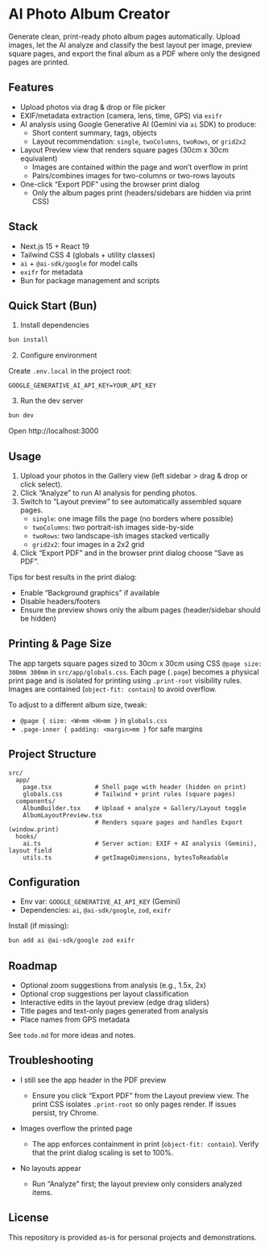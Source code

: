 # AI Photo Album Creator

Generate clean, print-ready photo album pages automatically. Upload images, let the AI analyze and classify the best layout per image, preview square pages, and export the final album as a PDF where only the designed pages are printed.

## Features

- Upload photos via drag & drop or file picker
- EXIF/metadata extraction (camera, lens, time, GPS) via `exifr`
- AI analysis using Google Generative AI (Gemini via `ai` SDK) to produce:
  - Short content summary, tags, objects
  - Layout recommendation: `single`, `twoColumns`, `twoRows`, or `grid2x2`
- Layout Preview view that renders square pages (30cm x 30cm equivalent)
  - Images are contained within the page and won’t overflow in print
  - Pairs/combines images for two-columns or two-rows layouts
- One-click “Export PDF” using the browser print dialog
  - Only the album pages print (headers/sidebars are hidden via print CSS)

## Stack

- Next.js 15 + React 19
- Tailwind CSS 4 (globals + utility classes)
- `ai` + `@ai-sdk/google` for model calls
- `exifr` for metadata
- Bun for package management and scripts

## Quick Start (Bun)

1. Install dependencies

```bash
bun install
```

2. Configure environment

Create `.env.local` in the project root:

```
GOOGLE_GENERATIVE_AI_API_KEY=YOUR_API_KEY
```

3. Run the dev server

```bash
bun dev
```

Open http://localhost:3000

## Usage

1. Upload your photos in the Gallery view (left sidebar > drag & drop or click select).
2. Click “Analyze” to run AI analysis for pending photos.
3. Switch to “Layout preview” to see automatically assembled square pages.
   - `single`: one image fills the page (no borders where possible)
   - `twoColumns`: two portrait-ish images side-by-side
   - `twoRows`: two landscape-ish images stacked vertically
   - `grid2x2`: four images in a 2x2 grid
4. Click “Export PDF” and in the browser print dialog choose “Save as PDF”.

Tips for best results in the print dialog:

- Enable “Background graphics” if available
- Disable headers/footers
- Ensure the preview shows only the album pages (header/sidebar should be hidden)

## Printing & Page Size

The app targets square pages sized to 30cm x 30cm using CSS `@page size: 300mm 300mm` in `src/app/globals.css`. Each page (`.page`) becomes a physical print page and is isolated for printing using `.print-root` visibility rules. Images are contained (`object-fit: contain`) to avoid overflow.

To adjust to a different album size, tweak:

- `@page { size: <W>mm <H>mm }` in `globals.css`
- `.page-inner { padding: <margin>mm }` for safe margins

## Project Structure

```
src/
  app/
    page.tsx            # Shell page with header (hidden on print)
    globals.css         # Tailwind + print rules (square pages)
  components/
    AlbumBuilder.tsx    # Upload + analyze + Gallery/Layout toggle
    AlbumLayoutPreview.tsx
                        # Renders square pages and handles Export (window.print)
  hooks/
    ai.ts               # Server action: EXIF + AI analysis (Gemini), layout field
    utils.ts            # getImageDimensions, bytesToReadable
```

## Configuration

- Env var: `GOOGLE_GENERATIVE_AI_API_KEY` (Gemini)
- Dependencies: `ai`, `@ai-sdk/google`, `zod`, `exifr`

Install (if missing):

```bash
bun add ai @ai-sdk/google zod exifr
```

## Roadmap

- Optional zoom suggestions from analysis (e.g., 1.5x, 2x)
- Optional crop suggestions per layout classification
- Interactive edits in the layout preview (edge drag sliders)
- Title pages and text-only pages generated from analysis
- Place names from GPS metadata

See `todo.md` for more ideas and notes.

## Troubleshooting

- I still see the app header in the PDF preview

  - Ensure you click “Export PDF” from the Layout preview view. The print CSS isolates `.print-root` so only pages render. If issues persist, try Chrome.

- Images overflow the printed page

  - The app enforces containment in print (`object-fit: contain`). Verify that the print dialog scaling is set to 100%.

- No layouts appear
  - Run “Analyze” first; the layout preview only considers analyzed items.

## License

This repository is provided as-is for personal projects and demonstrations.
